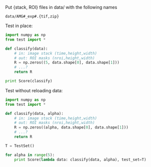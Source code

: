 Put {stack, ROI} files in data/ with the following names

```
data/AMG#_exp#.{tif,zip}
```

Test in place:

```python
import numpy as np
from test import *

def classify(data):
    # in: image stack (time,height,width)
    # out: ROI masks (nroi,height,width)
    R = np.zeros((5, data.shape[0], data.shape[1]))
    # ...?
    return R

print Score(classify)
```

Test without reloading data:

```python
import numpy as np
from test import *

def classify(data, alpha):
    # in: image stack (time,height,width)
    # out: ROI masks (nroi,height,width)
    R = np.zeros((alpha, data.shape[0], data.shape[1]))
    # ...?
    return R

T = TestSet()

for alpha in range(5):
    print Score(lambda data: classify(data, alpha), test_set=T)
```
